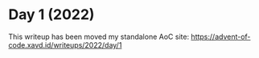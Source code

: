 # Day 1 (2022)

This writeup has been moved my standalone AoC site: https://advent-of-code.xavd.id/writeups/2022/day/1

